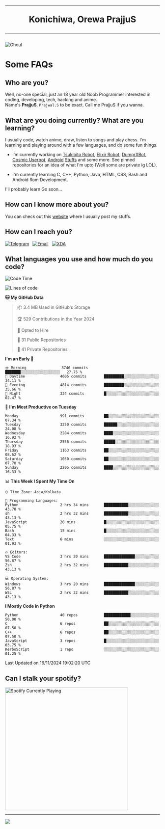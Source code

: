 <h1 align="center"><hr>Konichiwa, Orewa PrajjuS<hr></h1>


<img src="https://telegra.ph/file/6041d22c64479ee5ff802.jpg" alt="Ghoul"/>


<h1>Some FAQs</h1>


<h2>Who are you?</h2>

Well, no-one special, just an 18 year old Noob Programmer interested in coding, developing, tech, hacking and anime.
<br>
Name's <b>PrajjuS</b>, <code>Prajwal.S</code> to be exact. Call me PrajjuS if you wanna.


<h2>What are you doing currently? What are you learning?</h2>

I usually code, watch anime, draw, listen to songs and play chess. I'm learning and playing around with a few languages, and do some fun things.

- I’m currently working on <a href="Https://t.me/PrajjuSAssistantBot">Tsukibito Robot</a>, <a href="https://t.me/projectelixir_bot">Elixir Robot</a>, <a href="https://t.me/DumprXBot">DumprXBot</a>, <a href="https://github.com/SkyLab-Devs/CosmicUserbot">Cosmic Userbot</a>, <a href="https://github.com/Noob-OS">Android</a> <a href="https://github.com/PrajjuS/device_xiaomi_vince">Stuffs</a> and some more. See pinned repositories for an idea of what I'm upto (Well some are private ig LOL).

- I'm currently learning C, C++, Python, Java, HTML, CSS, Bash and Android Rom Development.

I'll probably learn Go soon...


<h2>How can I know more about you?</h2>

You can check out this <a href="https://prajjus.website">website</a> where I usually post my stuffs.


<h2>How can I reach you?</h2>

<a href="https://t.me/PrajjuS"><img src="https://img.shields.io/badge/PrajjuS-2CA5E0?style=flat-square&logo=telegram&logoColor=white" alt="Telegram"/></a>&nbsp;&nbsp;&nbsp;<a href="theprajjus@gmail.com"><img src="https://img.shields.io/badge/theprajjus@gmail.com-D14836?style=flat-square&logo=gmail&logoColor=white" alt="Email"/></a>&nbsp;&nbsp;&nbsp;<a href="https://forum.xda-developers.com/m/prajjus.10388799/"><img src="https://img.shields.io/badge/PrajjuS-F59714?style=flat-square&logo=xda-developers&logoColor=white" alt="XDA"/></a>


<h2>What languages you use and how much do you code?</h2>

<!--START_SECTION:waka-->
![Code Time](http://img.shields.io/badge/Code%20Time-826%20hrs%2011%20mins-blue)

![Lines of code](https://img.shields.io/badge/From%20Hello%20World%20I%27ve%20Written-733.9%20thousand%20lines%20of%20code-blue)

**🐱 My GitHub Data** 

> 📦 3.4 MB Used in GitHub's Storage 
 > 
> 🏆 529 Contributions in the Year 2024
 > 
> 💼 Opted to Hire
 > 
> 📜 31 Public Repositories 
 > 
> 🔑 41 Private Repositories 
 > 
**I'm an Early 🐤** 

```text
🌞 Morning                3746 commits        ███████░░░░░░░░░░░░░░░░░░   27.75 % 
🌆 Daytime                4605 commits        █████████░░░░░░░░░░░░░░░░   34.11 % 
🌃 Evening                4814 commits        █████████░░░░░░░░░░░░░░░░   35.66 % 
🌙 Night                  334 commits         █░░░░░░░░░░░░░░░░░░░░░░░░   02.47 % 
```
📅 **I'm Most Productive on Tuesday** 

```text
Monday                   991 commits         ██░░░░░░░░░░░░░░░░░░░░░░░   07.34 % 
Tuesday                  3250 commits        ██████░░░░░░░░░░░░░░░░░░░   24.08 % 
Wednesday                2284 commits        ████░░░░░░░░░░░░░░░░░░░░░   16.92 % 
Thursday                 2556 commits        █████░░░░░░░░░░░░░░░░░░░░   18.93 % 
Friday                   1163 commits        ██░░░░░░░░░░░░░░░░░░░░░░░   08.62 % 
Saturday                 1050 commits        ██░░░░░░░░░░░░░░░░░░░░░░░   07.78 % 
Sunday                   2205 commits        ████░░░░░░░░░░░░░░░░░░░░░   16.33 % 
```


📊 **This Week I Spent My Time On** 

```text
🕑︎ Time Zone: Asia/Kolkata

💬 Programming Languages: 
Python                   2 hrs 34 mins       ███████████░░░░░░░░░░░░░░   43.78 % 
sh                       2 hrs 32 mins       ███████████░░░░░░░░░░░░░░   43.13 % 
JavaScript               20 mins             █░░░░░░░░░░░░░░░░░░░░░░░░   05.75 % 
Bash                     15 mins             █░░░░░░░░░░░░░░░░░░░░░░░░   04.33 % 
Text                     6 mins              ░░░░░░░░░░░░░░░░░░░░░░░░░   01.93 % 

🔥 Editors: 
VS Code                  3 hrs 20 mins       ██████████████░░░░░░░░░░░   56.87 % 
Zsh                      2 hrs 32 mins       ███████████░░░░░░░░░░░░░░   43.13 % 

💻 Operating System: 
Windows                  3 hrs 20 mins       ██████████████░░░░░░░░░░░   56.87 % 
WSL                      2 hrs 32 mins       ███████████░░░░░░░░░░░░░░   43.13 % 
```

**I Mostly Code in Python** 

```text
Python                   40 repos            ████████████░░░░░░░░░░░░░   50.00 % 
C                        6 repos             ██░░░░░░░░░░░░░░░░░░░░░░░   07.50 % 
C++                      6 repos             ██░░░░░░░░░░░░░░░░░░░░░░░   07.50 % 
JavaScript               3 repos             █░░░░░░░░░░░░░░░░░░░░░░░░   03.75 % 
KerboScript              1 repo              ░░░░░░░░░░░░░░░░░░░░░░░░░   01.25 % 
```




 Last Updated on 16/11/2024 19:02:20 UTC
<!--END_SECTION:waka-->


<h2>Can I stalk your spotify?</h2>

<a href="https://open.spotify.com/user/cotgk31v4nhw20gs5adb29jq5"><img src="https://spotify-readme-prajjus.vercel.app/api?theme=dark&rainbow=true" alt="Spotify Currently Playing" width="400px"/></a>


<hr>


<img src="https://komarev.com/ghpvc/?username=prajjus&label=Profile%20Views&color=000000&style=flat">
